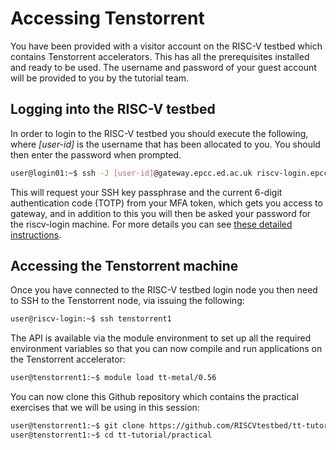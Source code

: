 # Accessing Tenstorrent

You have been provided with a visitor account on the RISC-V testbed which contains Tenstorrent accelerators. This has all the prerequisites installed and ready to be used. The username and password of your guest account will be provided to you by the tutorial team. 

## Logging into the RISC-V testbed

In order to login to the RISC-V testbed you should execute the following, where _[user-id]_ is the username that has been allocated to you. You should then enter the password when prompted. 

```bash
user@login01:~$ ssh -J [user-id]@gateway.epcc.ed.ac.uk riscv-login.epcc.ed.ac.uk
```

This will request your SSH key passphrase and the current 6-digit authentication code (TOTP) from your MFA token, which gets you access to gateway, and in addition to this you will then be asked your password for the riscv-login machine. For more details you can see [these detailed instructions](https://riscv.epcc.ed.ac.uk/documentation/getting_started/).

## Accessing the Tenstorrent machine

Once you have connected to the RISC-V testbed login node you then need to SSH to the Tenstorrent node, via issuing the following:

```bash
user@riscv-login:~$ ssh tenstorrent1
```

The API is available via the module environment to set up all the required environment variables so that you can now compile and run applications on the Tenstorrent accelerator:

```bash
user@tenstorrent1:~$ module load tt-metal/0.56
```

You can now clone this Github repository which contains the practical exercises that we will be using in this session:

```bash
user@tenstorrent1:~$ git clone https://github.com/RISCVtestbed/tt-tutorial.git
user@tenstorrent1:~$ cd tt-tutorial/practical
```
